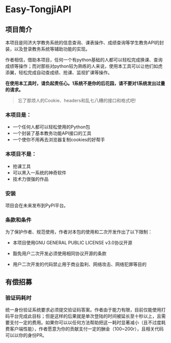 # Easy-TongjiAPI

## 项目简介



本项目是同济大学教务系统的信息查询、课表操作、成绩查询等学生教务API的封装，以及登录教务系统等辅助功能的实现。

作者相信，借助本项目，任何一个有python基础的人都可以轻松完成换课、查询成绩等操作；而对那些对python较为熟练的人来说，使用本工具可以让他们如虎添翼，轻松完成自动查成绩、抢课、监视扩课等操作。

**在使用本工具时，请负起责任心。1系统不是你的后花园，请不要对1系统发出过量的请求。**

> 忘了那烦人的Cookie、headers和乱七八糟的接口和格式吧!

### 本项目是：

- 一个任何人都可以轻松使用的Python包
- 一个封装了基本教务功能API接口的工具
- 一个使你不用再去浏览器复制cookies的好帮手

### 本项目不是：

- 抢课工具
- 可以黑入一系统的神奇软件
- 技术力很强的作品



### 安装

项目会在未来发布到PyPI平台。



### 条款和条件

为了保护作者、规范使用，作者对本包的使用和二次开发作出了以下限制：

- 本项目使用GNU GENERAL PUBLIC LICENSE v3.0协议开源

- 豁免用户二次开发必须使用相同协议开源的条款
- 用户二次开发的代码禁止用于商业盈利、网络攻击、网络犯罪等目的



## 有偿招募

### 验证码耗时

统一身份验证系统要求必须提交验证码答案。作者由于能力有限，目前仅能使用打码平台完成此目标；但是这样的后果就是单次登陆的时间被延长至十秒以上，且需要支付一定的费用。如果你可以以任何方法帮助把这一耗时显著减小（且不过度耗费客户端性能），作者愿意为你的贡献支付一定的酬金（100~200r），且相关代码可以以你的身份PR。

